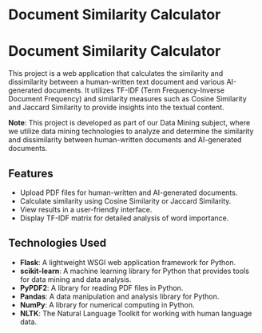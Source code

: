 # Document Similarity Calculator

# Document Similarity Calculator

This project is a web application that calculates the similarity and dissimilarity between a human-written text document and various AI-generated documents. It utilizes TF-IDF (Term Frequency-Inverse Document Frequency) and similarity measures such as Cosine Similarity and Jaccard Similarity to provide insights into the textual content.

**Note**: This project is developed as part of our Data Mining subject, where we utilize data mining technologies to analyze and determine the similarity and dissimilarity between human-written documents and AI-generated documents.

## Features

- Upload PDF files for human-written and AI-generated documents.
- Calculate similarity using Cosine Similarity or Jaccard Similarity.
- View results in a user-friendly interface.
- Display TF-IDF matrix for detailed analysis of word importance.

## Technologies Used

- **Flask**: A lightweight WSGI web application framework for Python.
- **scikit-learn**: A machine learning library for Python that provides tools for data mining and data analysis.
- **PyPDF2**: A library for reading PDF files in Python.
- **Pandas**: A data manipulation and analysis library for Python.
- **NumPy**: A library for numerical computing in Python.
- **NLTK**: The Natural Language Toolkit for working with human language data.


